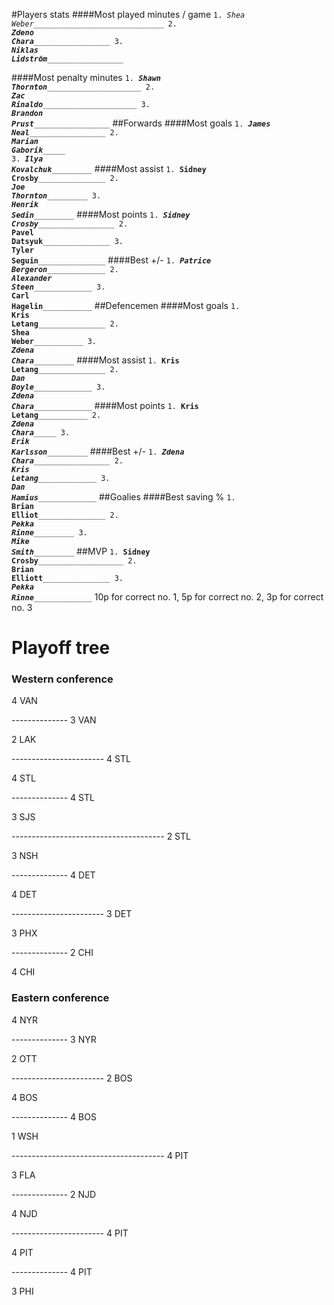 #Players stats
####Most played minutes / game
<code>1. _Shea Weber______________________________
2. _______Zdeno Chara________________________
3. _______Niklas Lidström________________________</code>

####Most penalty minutes
<code>1. _____Shawn Thornton__________________________
2. _____Zac Rinaldo__________________________
3. _______Brandon Prust________________________</code>
##Forwards
####Most goals
<code>1. _______James Neal________________________
2. _____________Marian Gaborik__________________
3. ___________Ilya Kovalchuk____________________</code>
####Most assist
<code>1. ________Sidney Crosby_______________________
2. ___________Joe Thornton____________________
3. ___________Henrik Sedin____________________</code>
####Most points
<code>1. _______Sidney Crosby________________________
2. ________Pavel Datsyuk_______________________
3. ________Tyler Seguin_______________________</code>
####Best +/-
<code>1. _________Patrice Bergeron______________________
2. _________Alexander Steen______________________
3. __________Carl Hagelin_____________________</code>
##Defencemen
####Most goals
<code>1. ________Kris Letang_______________________
2. __________Shea Weber_____________________
3. ___________Zdena Chara____________________</code>
####Most assist
<code>1. ________Kris Letang_______________________
2. _________Dan Boyle______________________
3. _________Zdena Chara______________________</code>
####Most points
<code>1. __________Kris Letang_____________________
2. _____________Zdena Chara__________________
3. ___________Erik Karlsson____________________</code>
####Best +/-
<code>1. _______Zdena Chara________________________
2. _________Kris Letang______________________
3. _________Dan Hamius______________________</code>
##Goalies
####Best saving %
<code>1. ________Brian Elliot_______________________
2. ___________Pekka Rinne____________________
3. ___________Mike Smith____________________</code>
##MVP
<code>1. ______Sidney Crosby_________________________
2. ________Brian Elliott_______________________
3. _________Pekka Rinne______________________</code>
10p for correct no. 1, 5p for correct no. 2, 3p for correct no. 3

# Playoff tree

### Western conference
4 VAN

-------------- 3 VAN

2 LAK

----------------------- 4 STL

4 STL

-------------- 4 STL

3 SJS

-------------------------------------- 2 STL

3 NSH

-------------- 4 DET

4 DET

----------------------- 3 DET

3 PHX

-------------- 2 CHI

4 CHI

### Eastern conference

4 NYR

-------------- 3 NYR

2 OTT

----------------------- 2 BOS

4 BOS

-------------- 4 BOS

1 WSH

-------------------------------------- 4 PIT

3 FLA

-------------- 2 NJD

4 NJD

----------------------- 4 PIT

4 PIT

-------------- 4 PIT

3 PHI
